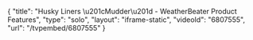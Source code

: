 {
    "title": "Husky Liners \u201cMudder\u201d  - WeatherBeater Product Features",
    "type": "solo",
    "layout": "iframe-static",
    "videoId": "6807555",
    "url": "\/tvpembed\/6807555"
}